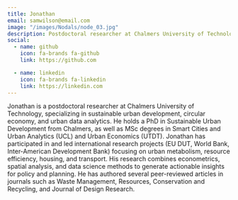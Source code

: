 ```yaml
---
title: Jonathan
email: samwilson@email.com
image: "/images/Nodals/node_03.jpg"
description: Postdoctoral researcher at Chalmers University of Technology, specializing in sustainable urban development, circular economy, and urban data analytics.
social:
  - name: github
    icon: fa-brands fa-github
    link: https://github.com

  - name: linkedin
    icon: fa-brands fa-linkedin
    link: https://linkedin.com
---
```



Jonathan is a postdoctoral researcher at Chalmers University of Technology, specializing in sustainable urban development, circular economy, and urban data analytics. He holds a PhD in Sustainable Urban Development from Chalmers, as well as MSc degrees in Smart Cities and Urban Analytics (UCL) and Urban Economics (UTDT). Jonathan has participated in and led international research projects (EU DUT, World Bank, Inter-American Development Bank) focusing on urban metabolism, resource efficiency, housing, and transport. His research combines econometrics, spatial analysis, and data science methods to generate actionable insights for policy and planning. He has authored several peer-reviewed articles in journals such as Waste Management, Resources, Conservation and Recycling, and Journal of Design Research.
